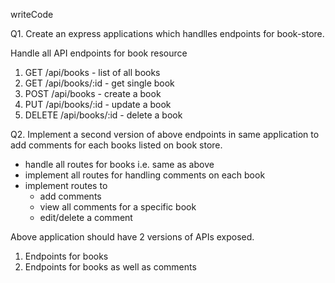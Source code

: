 writeCode
<!-- ... -->
Q1. Create an express applications which handlles endpoints for book-store.

Handle all API endpoints for book resource

1. GET /api/books - list of all books
2. GET /api/books/:id - get single book
3. POST /api/books - create a book
4. PUT /api/books/:id - update a book
5. DELETE /api/books/:id - delete a book

Q2. Implement a second version of above endpoints in same application to add comments for each books listed on book store.

- handle all routes for books i.e. same as above
- implement all routes for handling comments on each book
- implement routes to
  - add comments
  - view all comments for a specific book
  - edit/delete a comment

Above application should have 2 versions of APIs exposed.

1. Endpoints for books
2. Endpoints for books as well as comments
